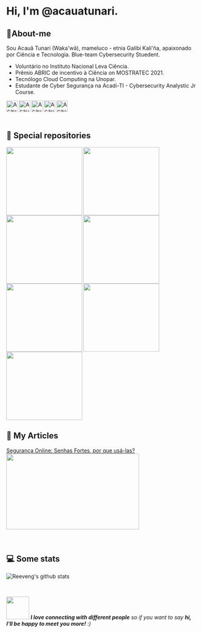 # Hi, I'm @acauatunari. 

<h2> 🤖About-me </h2>

Sou Acauã Tunari (Waka'wã), mameluco - etnia Galibi Kali'ña, apaixonado por Ciência e Tecnologia. Blue-team Cybersecurity Stuedent.
- Voluntário no Instituto Nacional Leva Ciência.
- Prêmio ABRIC de incentivo à Ciência on MOSTRATEC 2021.
- Tecnólogo Cloud Computing na Unopar.
- Estudante de Cyber Segurança na Acadi-TI - Cybersecurity Analystic Jr Course.

[<img src="https://www.vectorlogo.zone/logos/linkedin/linkedin-icon.svg" alt="Acauã Tunari's LinkedIn Profile" height="30" width="30" align="left">](https://www.linkedin.com/in/acauatunari/)

[<img src="https://www.vectorlogo.zone/logos/medium/medium-tile.svg" alt="Acauã Tunari's LinkedIn Profile" height="30" width="30" align="left">](https://medium.com/@acauatunari)

[<img src="https://www.vectorlogo.zone/logos/twitter/twitter-tile.svg" alt="Acauã Tunari's Facebook Profile" height="30" width="30" align="left">](https://twitter.com/acauatunari)

[<img src="https://www.vectorlogo.zone/logos/instagram/instagram-icon.svg" alt="Acauã Tunari's Instagram Profile" height="30" width="30" align="left">](https://www.instagram.com/acauatunari/)
[<img src="https://www.vectorlogo.zone/logos/telegram/telegram-icon.svg" alt="Acauã Tunari's Telegram Mensager Profile" height="30" width="30" align="left">](https://t.me/acauatunari)

<br />
<br />
<br />

<h2>📁 Special repositories</h2>

<img src="https://github.com/acauatunari/acauatunari/raw/main/img/chinese-learn.gif" height="180" width="200" align="left"> 

<img src="https://github.com/acauatunari/acauatunari/raw/main/img/lgpd.gif" height="180" width="200" align="left">

<img src="https://github.com/acauatunari/acauatunari/raw/main/img/powershell.gif" height="180" width="200" align="left">

<img src="https://github.com/acauatunari/acauatunari/raw/main/img/basic-pentest.gif" height="180" width="200" align="left">

<img src="https://github.com/acauatunari/acauatunari/raw/main/img/hardware-hacking.gif" height="180" width="200" align="left">

<img src="https://github.com/acauatunari/acauatunari/raw/main/img/network-defender.gif" height="180" width="200" align="left">

<img src="https://github.com/acauatunari/acauatunari/raw/main/img/cloudsec.gif" height="180" width="200">

<br />

<h2>📰 My Articles</h2>
<a href="https://medium.com/@acauatunari/seguran%C3%A7a-online-senhas-fortes-por-que-us%C3%A1-las-2ee29c0ab57b">
  Segurança Online: Senhas Fortes, por que usá-las? <br />
  <img src="https://github.com/acauatunari/acauatunari/raw/main/img/article-strong-pass.png" height="200" width="350"> 
</a>

<br />
<br />
<br />

<h2>💻 Some stats</h2>

![Reeveng's github stats](https://github-readme-stats.vercel.app/api?username=acauatunari&show_icons=true&title_color=fff&icon_color=79ff97&text_color=9f9f9f&bg_color=151515)

<br />

<img src="https://media.giphy.com/media/LnQjpWaON8nhr21vNW/giphy.gif" width="60"> <em><b>I love connecting with different people</b> so if you want to say <b>hi, I'll be happy to meet you more!</b> :)

